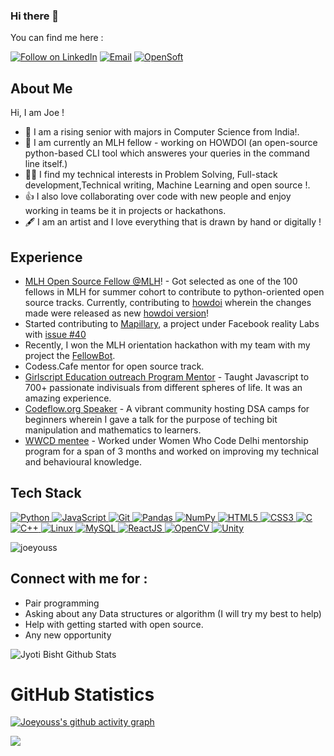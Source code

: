 ### Hi there 👋

<!--
**joeyouss/joeyouss** is a ✨ _special_ ✨ repository because its `README.md` (this file) appears on your GitHub profile.
-->
You can find me here :
<p align="left">
  <a href="https://www.linkedin.com/in/jyoti-bisht-9299181b1/"><img title="Follow on LinkedIn" src="https://img.shields.io/badge/LinkedIn-0077B5?style=for-the-badge&logo=linkedin&logoColor=white"/></a>
  <a href="mailto:jyotibisht6114@gmail.com"><img title="Email" src="https://img.shields.io/badge/Gmail-D14836?style=for-the-badge&logo=gmail&logoColor=white"/></a>
  <a href="https://hashnode.com/@Joeyous"><img title="OpenSoft" src="https://img.shields.io/badge/Hashnode-2962FF?style=for-the-badge&logo=hashnode&logoColor=white"/></a>  
  
  

## About Me
Hi, I am Joe !
- 🔭 I am a rising senior with majors in Computer Science from India!.
- 🌱 I am currently an MLH fellow - working on HOWDOI (an open-source python-based CLI tool which answeres your queries in the command line itself.)
- 👩‍💻 I find my technical interests in Problem Solving, Full-stack development,Technical writing, Machine Learning and open source !. 
- 👍 I also love collaborating over code with new people and enjoy working in teams be it in projects or hackathons. 
- 🖋️ I am an artist and I love everything that is drawn by hand or digitally !
## Experience 
 - [MLH Open Source Fellow @MLH](https://fellowship.mlh.io/)! - Got selected as one of the 100 fellows in MLH for summer cohort to contribute to python-oriented open source tracks. Currently, contributing to [howdoi](https://github.com/gleitz/howdoi) wherein the changes made were released as new [howdoi version](https://pypi.org/project/howdoi/)!
 - Started contributing to [Mapillary](https://github.com/facebookexternal/mapillary-python-sdk), a project under Facebook reality Labs with [issue #40](https://github.com/facebookincubator/mapillary-python-sdk/issues/40)
  - Recently, I won the MLH orientation hackathon with my team with my project the [FellowBot](https://devpost.com/software/fellowbot).
 -  Codess.Cafe mentor for open source track.
 - [Girlscript Education outreach Program Mentor](https://www.linkedin.com/posts/jyoti-bisht-9299181b1_thankyou-people-mentoring-activity-6768905121893093376-WAwz) - Taught Javascript to 700+ passionate indivisuals from different spheres of life. It was an amazing experience.
 - [Codeflow.org Speaker](https://www.linkedin.com/posts/jyoti-bisht-9299181b1_codeflow-bootcamp-dsa-activity-6806528373775572992-tCR_) - A vibrant community hosting DSA camps for beginners wherein I gave a talk for the purpose of teching bit manipulation and mathematics to learners.
 - [WWCD mentee](https://www.linkedin.com/posts/jyoti-bisht-9299181b1_this-post-comes-really-late-but-is-important-activity-6806639097973743616-tUjP) - Worked under Women Who Code Delhi mentorship program for a span of 3 months and worked on improving my technical and behavioural knowledge.

 
## Tech Stack

<p align="left">
 <a href="#">
<img alt="Python" src="https://img.shields.io/badge/python%20-%2314354C.svg?&style=for-the-badge&logo=python&logoColor=white"/>
<img alt="JavaScript" src="https://img.shields.io/badge/javascript%20-%23323330.svg?&style=for-the-badge&logo=javascript&logoColor=%23F7DF1E"/>
<img alt="Git" src="https://img.shields.io/badge/git%20-%23F05033.svg?&style=for-the-badge&logo=git&logoColor=white"/>
<img alt="Pandas" src="https://img.shields.io/badge/pandas%20-%23150458.svg?&style=for-the-badge&logo=pandas&logoColor=white" />
<img alt="NumPy" src="https://img.shields.io/badge/numpy%20-%23013243.svg?&style=for-the-badge&logo=numpy&logoColor=white" />
<img alt="HTML5" src="https://img.shields.io/badge/html5%20-%23E34F26.svg?&style=for-the-badge&logo=html5&logoColor=white"/>
<img alt="CSS3" src="https://img.shields.io/badge/css3%20-%231572B6.svg?&style=for-the-badge&logo=css3&logoColor=white"/>
<img alt="C" src="https://img.shields.io/badge/c%20-%2300599C.svg?&style=for-the-badge&logo=c&logoColor=white"/>
<img alt="C++" src="https://img.shields.io/badge/c++%20-%2300599C.svg?&style=for-the-badge&logo=c%2B%2B&ogoColor=white"/>
<img alt="Linux" src="https://img.shields.io/badge/Ubuntu-E95420?style=for-the-badge&logo=ubuntu&logoColor=white" />
<img alt='MySQL' src="https://img.shields.io/badge/SQL-MySQL?style=for-the-badge&logo=mysql&color=F29111"/>
<img alt='ReactJS' src="https://img.shields.io/badge/ReactJS-ReactJS?style=for-the-badge&logo=react&color=303030"/>
<img alt="OpenCV" src="https://img.shields.io/badge/OpenCV-OpenCV?style=for-the-badge&logo=opencv&logoColor=fff&color=5C3EE8"/> 
   <img alt="Unity" src="https://img.shields.io/badge/Unity-Unity?style=for-the-badge&logo=unity&logoColor=fff&color=5C3EB8"/> 
 
 </a>
</p>


 
<p align="left"> 
<img src="https://komarev.com/ghpvc/?username=USERNAME&label=Views&color=blue&style=plastic" alt="joeyouss" />
 </p>

## Connect with me for :
  - Pair programming
  - Asking about any Data structures or algorithm (I will try my best to help)
  - Help with getting started with open source.
  - Any new opportunity 
  

![Jyoti Bisht Github Stats](https://github-readme-stats.anuraghazra1.vercel.app/api?username=joeyouss&show_icons=true&include_all_commits=true&theme=radical)

<h1 align="left">GitHub Statistics</h1>

[![Joeyouss's github activity graph](https://activity-graph.herokuapp.com/graph?username=joeyouss&theme=github)](https://github.com/ashutosh00710/github-readme-activity-graph)


<a href="https://github.com/joeyouss">
  <img align="center" src="https://github-readme-stats.vercel.app/api/top-langs/?username=joeyouss&theme=tokyonight&layout=compact&" />
</a>
